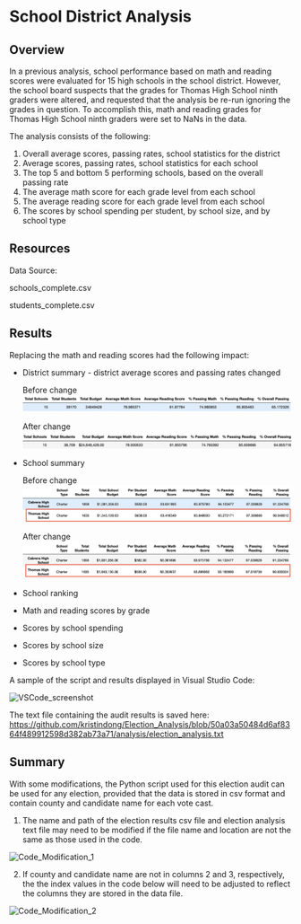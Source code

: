# School District Analysis

## Overview
In a previous analysis, school performance based on math and reading scores were evaluated for 15 high schools in the school district. However, the school board suspects that the grades for Thomas High School ninth graders were altered, and requested that the analysis be re-run ignoring the grades in question. To accomplish this, math and reading grades for Thomas High School ninth graders were set to NaNs in the data.

The analysis consists of the following:
1. Overall average scores, passing rates, school statistics for the district 
2. Average scores, passing rates, school statistics for each school
3. The top 5 and bottom 5 performing schools, based on the overall passing rate
4. The average math score for each grade level from each school
5. The average reading score for each grade level from each school
6. The scores by school spending per student, by school size, and by school type

## Resources
Data Source: 

schools_complete.csv

students_complete.csv




## Results
Replacing the math and reading scores had the following impact:

* District summary - district average scores and passing rates changed 

  Before change
  ![District_Summary_old](District_Summary_old.png)
  
  After change
  ![District_Summary_new](District_Summary_new.png)
  
* School summary

  Before change
  ![THS_old](THS_old.png)
  
  After change
  ![THS_new](THS_new.png)
  
* School ranking

* Math and reading scores by grade

* Scores by school spending

* Scores by school size

* Scores by school type


A sample of the script and results displayed in Visual Studio Code:

![VSCode_screenshot](VSCode_screenshot.png)

The text file containing the audit results is saved here:
https://github.com/kristindong/Election_Analysis/blob/50a03a50484d6af8364f489912598d382ab73a71/analysis/election_analysis.txt


## Summary
With some modifications, the Python script used for this election audit can be used for any election, provided that the data is stored in csv format and contain county and candidate name for each vote cast. 

1. The name and path of the election results csv file and election analysis text file may need to be modified if the file name and location are not the same as those used in the code.

![Code_Modification_1](Code_Modification_1.png)


2. If county and candidate name are not in columns 2 and 3, respectively, the the index values in the code below will need to be adjusted to reflect the columns they are stored in the data file. 

![Code_Modification_2](Code_Modification_2.png)
